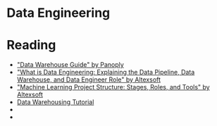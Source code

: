 # Data Engineering

# Reading
<ul>
  <li><a href="https://panoply.io/data-warehouse-guide/">"Data Warehouse Guide" by Panoply</a></li>
  <li><a href="https://www.altexsoft.com/blog/datascience/what-is-data-engineering-explaining-data-pipeline-data-warehouse-and-data-engineer-role/">"What is Data Engineering: Explaining the Data Pipeline, Data Warehouse, and Data Engineer Role" by Altexsoft</a></li>
  <li><a href="https://www.altexsoft.com/blog/datascience/machine-learning-project-structure-stages-roles-and-tools/">"Machine Learning Project Structure: Stages, Roles, and Tools" by Altexsoft</a></li>
  <li><a href="https://www.guru99.com/data-warehousing.html">Data Warehousing Tutorial</a></li>
  <li><a href=""></a></li>
  <li><a href=""></a></li>
</ul>
